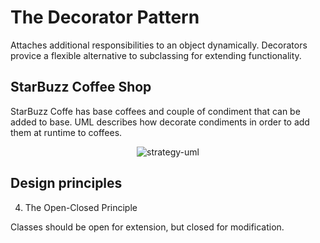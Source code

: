 # The Decorator Pattern

Attaches additional responsibilities to an object dynamically. Decorators provice a flexible alternative to subclassing for extending functionality.

## StarBuzz Coffee Shop
StarBuzz Coffe has base coffees and couple of condiment that can be added to base. UML describes how decorate condiments in order to add them at runtime to coffees. 
<div align="center">
<img src="https://user-images.githubusercontent.com/56651041/211087836-11a2adb9-2db0-4f9a-9cf3-c0dca52af898.png" alt="strategy-uml">
</div>


## Design principles

4. The Open-Closed Principle

Classes should be open for extension, but closed for modification.
